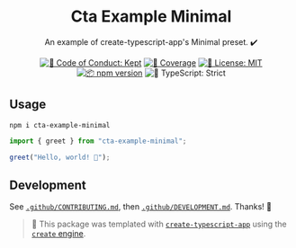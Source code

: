 <h1 align="center">Cta Example Minimal</h1>

<p align="center">
	An example of create-typescript-app's Minimal preset.
	✔️
</p>

<p align="center">
	<a href="https://github.com/JoshuaKGoldberg/cta-example-minimal/blob/main/.github/CODE_OF_CONDUCT.md" target="_blank"><img alt="🤝 Code of Conduct: Kept" src="https://img.shields.io/badge/%F0%9F%A4%9D_code_of_conduct-kept-21bb42" /></a>
	<a href="https://codecov.io/gh/JoshuaKGoldberg/cta-example-minimal" target="_blank"><img alt="🧪 Coverage" src="https://img.shields.io/codecov/c/github/JoshuaKGoldberg/cta-example-minimal?label=%F0%9F%A7%AA%20coverage" /></a>
	<a href="https://github.com/JoshuaKGoldberg/cta-example-minimal/blob/main/LICENSE.md" target="_blank"><img alt="📝 License: MIT" src="https://img.shields.io/badge/%F0%9F%93%9D_license-MIT-21bb42.svg"></a>
	<a href="http://npmjs.com/package/cta-example-minimal"><img alt="📦 npm version" src="https://img.shields.io/npm/v/cta-example-minimal?color=21bb42&label=%F0%9F%93%A6%20npm" /></a>
	<img alt="💪 TypeScript: Strict" src="https://img.shields.io/badge/%F0%9F%92%AA_typescript-strict-21bb42.svg" />
</p>

## Usage

```shell
npm i cta-example-minimal
```

```ts
import { greet } from "cta-example-minimal";

greet("Hello, world! 💖");
```

## Development

See [`.github/CONTRIBUTING.md`](./.github/CONTRIBUTING.md), then [`.github/DEVELOPMENT.md`](./.github/DEVELOPMENT.md).
Thanks! 💖

<!-- You can remove this notice if you don't want it 🙂 no worries! -->

> 💝 This package was templated with [`create-typescript-app`](https://github.com/JoshuaKGoldberg/create-typescript-app) using the [`create` engine](https://create.bingo).

